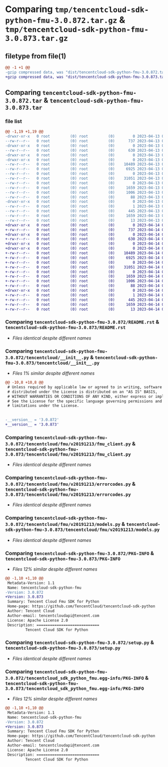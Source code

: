 # Comparing `tmp/tencentcloud-sdk-python-fmu-3.0.872.tar.gz` & `tmp/tencentcloud-sdk-python-fmu-3.0.873.tar.gz`

## filetype from file(1)

```diff
@@ -1 +1 @@
-gzip compressed data, was "dist/tencentcloud-sdk-python-fmu-3.0.872.tar", last modified: Thu Apr 13 00:41:43 2023, max compression
+gzip compressed data, was "dist/tencentcloud-sdk-python-fmu-3.0.873.tar", last modified: Fri Apr 14 00:37:36 2023, max compression
```

## Comparing `tencentcloud-sdk-python-fmu-3.0.872.tar` & `tencentcloud-sdk-python-fmu-3.0.873.tar`

### file list

```diff
@@ -1,19 +1,19 @@
-drwxr-xr-x   0 root         (0) root         (0)        0 2023-04-13 00:41:43.000000 tencentcloud-sdk-python-fmu-3.0.872/
--rw-r--r--   0 root         (0) root         (0)      737 2023-04-13 00:41:43.000000 tencentcloud-sdk-python-fmu-3.0.872/README.rst
-drwxr-xr-x   0 root         (0) root         (0)        0 2023-04-13 00:41:43.000000 tencentcloud-sdk-python-fmu-3.0.872/tencentcloud/
--rw-r--r--   0 root         (0) root         (0)      630 2023-04-13 00:41:43.000000 tencentcloud-sdk-python-fmu-3.0.872/tencentcloud/__init__.py
-drwxr-xr-x   0 root         (0) root         (0)        0 2023-04-13 00:41:43.000000 tencentcloud-sdk-python-fmu-3.0.872/tencentcloud/fmu/
-drwxr-xr-x   0 root         (0) root         (0)        0 2023-04-13 00:41:43.000000 tencentcloud-sdk-python-fmu-3.0.872/tencentcloud/fmu/v20191213/
--rw-r--r--   0 root         (0) root         (0)    10489 2023-04-13 00:41:43.000000 tencentcloud-sdk-python-fmu-3.0.872/tencentcloud/fmu/v20191213/fmu_client.py
--rw-r--r--   0 root         (0) root         (0)     6925 2023-04-13 00:41:43.000000 tencentcloud-sdk-python-fmu-3.0.872/tencentcloud/fmu/v20191213/errorcodes.py
--rw-r--r--   0 root         (0) root         (0)        0 2023-04-13 00:41:43.000000 tencentcloud-sdk-python-fmu-3.0.872/tencentcloud/fmu/v20191213/__init__.py
--rw-r--r--   0 root         (0) root         (0)    31051 2023-04-13 00:41:43.000000 tencentcloud-sdk-python-fmu-3.0.872/tencentcloud/fmu/v20191213/models.py
--rw-r--r--   0 root         (0) root         (0)        0 2023-04-13 00:41:43.000000 tencentcloud-sdk-python-fmu-3.0.872/tencentcloud/fmu/__init__.py
--rw-r--r--   0 root         (0) root         (0)     1659 2023-04-13 00:41:43.000000 tencentcloud-sdk-python-fmu-3.0.872/PKG-INFO
--rw-r--r--   0 root         (0) root         (0)     1006 2023-04-13 00:41:43.000000 tencentcloud-sdk-python-fmu-3.0.872/setup.py
--rw-r--r--   0 root         (0) root         (0)       88 2023-04-13 00:41:43.000000 tencentcloud-sdk-python-fmu-3.0.872/setup.cfg
-drwxr-xr-x   0 root         (0) root         (0)        0 2023-04-13 00:41:43.000000 tencentcloud-sdk-python-fmu-3.0.872/tencentcloud_sdk_python_fmu.egg-info/
--rw-r--r--   0 root         (0) root         (0)        1 2023-04-13 00:41:43.000000 tencentcloud-sdk-python-fmu-3.0.872/tencentcloud_sdk_python_fmu.egg-info/dependency_links.txt
--rw-r--r--   0 root         (0) root         (0)      445 2023-04-13 00:41:43.000000 tencentcloud-sdk-python-fmu-3.0.872/tencentcloud_sdk_python_fmu.egg-info/SOURCES.txt
--rw-r--r--   0 root         (0) root         (0)     1659 2023-04-13 00:41:43.000000 tencentcloud-sdk-python-fmu-3.0.872/tencentcloud_sdk_python_fmu.egg-info/PKG-INFO
--rw-r--r--   0 root         (0) root         (0)       13 2023-04-13 00:41:43.000000 tencentcloud-sdk-python-fmu-3.0.872/tencentcloud_sdk_python_fmu.egg-info/top_level.txt
+drwxr-xr-x   0 root         (0) root         (0)        0 2023-04-14 00:37:36.000000 tencentcloud-sdk-python-fmu-3.0.873/
+-rw-r--r--   0 root         (0) root         (0)      737 2023-04-14 00:37:35.000000 tencentcloud-sdk-python-fmu-3.0.873/README.rst
+drwxr-xr-x   0 root         (0) root         (0)        0 2023-04-14 00:37:36.000000 tencentcloud-sdk-python-fmu-3.0.873/tencentcloud/
+-rw-r--r--   0 root         (0) root         (0)      630 2023-04-14 00:37:35.000000 tencentcloud-sdk-python-fmu-3.0.873/tencentcloud/__init__.py
+drwxr-xr-x   0 root         (0) root         (0)        0 2023-04-14 00:37:36.000000 tencentcloud-sdk-python-fmu-3.0.873/tencentcloud/fmu/
+drwxr-xr-x   0 root         (0) root         (0)        0 2023-04-14 00:37:36.000000 tencentcloud-sdk-python-fmu-3.0.873/tencentcloud/fmu/v20191213/
+-rw-r--r--   0 root         (0) root         (0)    10489 2023-04-14 00:37:35.000000 tencentcloud-sdk-python-fmu-3.0.873/tencentcloud/fmu/v20191213/fmu_client.py
+-rw-r--r--   0 root         (0) root         (0)     6925 2023-04-14 00:37:35.000000 tencentcloud-sdk-python-fmu-3.0.873/tencentcloud/fmu/v20191213/errorcodes.py
+-rw-r--r--   0 root         (0) root         (0)        0 2023-04-14 00:37:35.000000 tencentcloud-sdk-python-fmu-3.0.873/tencentcloud/fmu/v20191213/__init__.py
+-rw-r--r--   0 root         (0) root         (0)    31051 2023-04-14 00:37:35.000000 tencentcloud-sdk-python-fmu-3.0.873/tencentcloud/fmu/v20191213/models.py
+-rw-r--r--   0 root         (0) root         (0)        0 2023-04-14 00:37:35.000000 tencentcloud-sdk-python-fmu-3.0.873/tencentcloud/fmu/__init__.py
+-rw-r--r--   0 root         (0) root         (0)     1659 2023-04-14 00:37:36.000000 tencentcloud-sdk-python-fmu-3.0.873/PKG-INFO
+-rw-r--r--   0 root         (0) root         (0)     1006 2023-04-14 00:37:35.000000 tencentcloud-sdk-python-fmu-3.0.873/setup.py
+-rw-r--r--   0 root         (0) root         (0)       88 2023-04-14 00:37:36.000000 tencentcloud-sdk-python-fmu-3.0.873/setup.cfg
+drwxr-xr-x   0 root         (0) root         (0)        0 2023-04-14 00:37:36.000000 tencentcloud-sdk-python-fmu-3.0.873/tencentcloud_sdk_python_fmu.egg-info/
+-rw-r--r--   0 root         (0) root         (0)        1 2023-04-14 00:37:36.000000 tencentcloud-sdk-python-fmu-3.0.873/tencentcloud_sdk_python_fmu.egg-info/dependency_links.txt
+-rw-r--r--   0 root         (0) root         (0)      445 2023-04-14 00:37:36.000000 tencentcloud-sdk-python-fmu-3.0.873/tencentcloud_sdk_python_fmu.egg-info/SOURCES.txt
+-rw-r--r--   0 root         (0) root         (0)     1659 2023-04-14 00:37:36.000000 tencentcloud-sdk-python-fmu-3.0.873/tencentcloud_sdk_python_fmu.egg-info/PKG-INFO
+-rw-r--r--   0 root         (0) root         (0)       13 2023-04-14 00:37:36.000000 tencentcloud-sdk-python-fmu-3.0.873/tencentcloud_sdk_python_fmu.egg-info/top_level.txt
```

### Comparing `tencentcloud-sdk-python-fmu-3.0.872/README.rst` & `tencentcloud-sdk-python-fmu-3.0.873/README.rst`

 * *Files identical despite different names*

### Comparing `tencentcloud-sdk-python-fmu-3.0.872/tencentcloud/__init__.py` & `tencentcloud-sdk-python-fmu-3.0.873/tencentcloud/__init__.py`

 * *Files 1% similar despite different names*

```diff
@@ -10,8 +10,8 @@
 # Unless required by applicable law or agreed to in writing, software
 # distributed under the License is distributed on an "AS IS" BASIS,
 # WITHOUT WARRANTIES OR CONDITIONS OF ANY KIND, either express or implied.
 # See the License for the specific language governing permissions and
 # limitations under the License.
 
 
-__version__ = '3.0.872'
+__version__ = '3.0.873'
```

### Comparing `tencentcloud-sdk-python-fmu-3.0.872/tencentcloud/fmu/v20191213/fmu_client.py` & `tencentcloud-sdk-python-fmu-3.0.873/tencentcloud/fmu/v20191213/fmu_client.py`

 * *Files identical despite different names*

### Comparing `tencentcloud-sdk-python-fmu-3.0.872/tencentcloud/fmu/v20191213/errorcodes.py` & `tencentcloud-sdk-python-fmu-3.0.873/tencentcloud/fmu/v20191213/errorcodes.py`

 * *Files identical despite different names*

### Comparing `tencentcloud-sdk-python-fmu-3.0.872/tencentcloud/fmu/v20191213/models.py` & `tencentcloud-sdk-python-fmu-3.0.873/tencentcloud/fmu/v20191213/models.py`

 * *Files identical despite different names*

### Comparing `tencentcloud-sdk-python-fmu-3.0.872/PKG-INFO` & `tencentcloud-sdk-python-fmu-3.0.873/PKG-INFO`

 * *Files 12% similar despite different names*

```diff
@@ -1,10 +1,10 @@
 Metadata-Version: 1.1
 Name: tencentcloud-sdk-python-fmu
-Version: 3.0.872
+Version: 3.0.873
 Summary: Tencent Cloud Fmu SDK for Python
 Home-page: https://github.com/TencentCloud/tencentcloud-sdk-python
 Author: Tencent Cloud
 Author-email: tencentcloudapi@tencent.com
 License: Apache License 2.0
 Description: ============================
         Tencent Cloud SDK for Python
```

### Comparing `tencentcloud-sdk-python-fmu-3.0.872/setup.py` & `tencentcloud-sdk-python-fmu-3.0.873/setup.py`

 * *Files identical despite different names*

### Comparing `tencentcloud-sdk-python-fmu-3.0.872/tencentcloud_sdk_python_fmu.egg-info/PKG-INFO` & `tencentcloud-sdk-python-fmu-3.0.873/tencentcloud_sdk_python_fmu.egg-info/PKG-INFO`

 * *Files 12% similar despite different names*

```diff
@@ -1,10 +1,10 @@
 Metadata-Version: 1.1
 Name: tencentcloud-sdk-python-fmu
-Version: 3.0.872
+Version: 3.0.873
 Summary: Tencent Cloud Fmu SDK for Python
 Home-page: https://github.com/TencentCloud/tencentcloud-sdk-python
 Author: Tencent Cloud
 Author-email: tencentcloudapi@tencent.com
 License: Apache License 2.0
 Description: ============================
         Tencent Cloud SDK for Python
```

